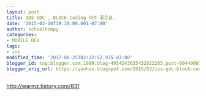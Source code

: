 ```yaml
---
layout: post
title: IOS GDC , BLOCK-Coding 아주 좋은글.
date: '2015-03-10T19:38:00.001-07:00'
author: schoolhompy
categories:
- MOBILE DEV
tags:
- ios
modified_time: '2017-06-25T02:22:52.975-07:00'
blogger_id: tag:blogger.com,1999:blog-4954243635432022205.post-6044900741270644884
blogger_orig_url: https://yunhos.blogspot.com/2015/03/ios-gdc-block-coding_10.html
---
```


http://warmz.tistory.com/831